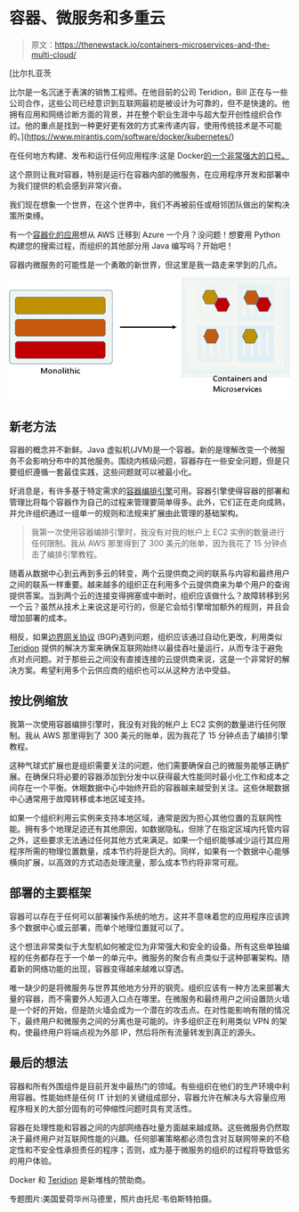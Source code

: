 # 容器、微服务和多重云

> 原文：<https://thenewstack.io/containers-microservices-and-the-multi-cloud/>

[](https://www.mirantis.com/software/docker/kubernetes/)

 [比尔扎亚茨

比尔是一名沉迷于表演的销售工程师。在他目前的公司 Teridion，Bill 正在与一些公司合作，这些公司已经意识到互联网最初是被设计为可靠的，但不是快速的。他拥有应用和网络诊断方面的背景，并在整个职业生涯中与超大型开创性组织合作过。他的重点是找到一种更好更有效的方式来传递内容，使用传统技术是不可能的。](https://www.mirantis.com/software/docker/kubernetes/) [](https://www.mirantis.com/software/docker/kubernetes/)

在任何地方构建、发布和运行任何应用程序:这是 Docker[的一个非常强大的口号。](https://www.docker.com)

这个原则让我对容器，特别是运行在容器内部的微服务，在应用程序开发和部署中为我们提供的机会感到非常兴奋。

我们现在想象一个世界，在这个世界中，我们不再被前任或相邻团队做出的架构决策所束缚。

有一个[容器化的应用](https://thenewstack.io/containers-microservices-two-peas-devops-pod/)想从 AWS 迁移到 Azure 一个月？没问题！想要用 Python 构建您的搜索过程，而组织的其他部分用 Java 编写吗？开始吧！

容器内微服务的可能性是一个勇敢的新世界，但这里是我一路走来学到的几点。

![159D0FFA-2140-414E-9C9A-71EFCB910DD8](img/add02f54d1c8c56f3920a91e659de0fe.png)

## 新老方法

容器的概念并不新鲜。Java 虚拟机(JVM)是一个容器。新的是理解改变一个微服务不会影响分布中的其他服务。围绕内核级问题，容器存在一些安全问题，但是只要组织遵循一套最佳实践，这些问题就可以被最小化。

好消息是，有许多基于特定需求的[容器编排引擎](https://thenewstack.io/tns-research-present-state-container-orchestration/)可用。容器引擎使得容器的部署和管理比将每个容器作为自己的过程来管理要简单得多。此外，它们正在走向成熟，并允许组织通过一组单一的规则和法规来扩展由此管理的基础架构。

> 我第一次使用容器编排引擎时，我没有对我的帐户上 EC2 实例的数量进行任何限制。我从 AWS 那里得到了 300 美元的账单，因为我花了 15 分钟点击了编排引擎教程。

随着从数据中心到云再到多云的转变，两个云提供商之间的联系与内容和最终用户之间的联系一样重要。越来越多的组织正在利用多个云提供商来为单个用户的查询提供答案。当到两个云的连接变得拥塞或中断时，组织应该做什么？故障转移到另一个云？虽然从技术上来说这是可行的，但是它会给引擎增加额外的规则，并且会增加部署的成本。

相反，如果[边界网关协议](http://www.bgpexpert.com/what.php) (BGP)遇到问题，组织应该通过自动化更改，利用类似 [Teridion](http://www.teridion.com/) 提供的解决方案来确保互联网始终以最佳吞吐量运行，从而专注于避免点对点问题。对于那些云之间没有直接连接的云提供商来说，这是一个非常好的解决方案。希望利用多个云供应商的组织也可以从这种方法中受益。

## 按比例缩放

我第一次使用容器编排引擎时，我没有对我的帐户上 EC2 实例的数量进行任何限制。我从 AWS 那里得到了 300 美元的账单，因为我花了 15 分钟点击了编排引擎教程。

这种气球式扩展也是组织需要关注的问题，他们需要确保自己的微服务能够正确扩展。在确保只将必要的容器添加到分发中以获得最大性能同时最小化工作和成本之间存在一个平衡。休眠数据中心中始终开启的容器越来越受到关注。这些休眠数据中心通常用于故障转移或本地区域支持。

如果一个组织利用云实例来支持本地区域，通常是因为担心其他位置的互联网性能。拥有多个地理足迹还有其他原因，如数据隐私，但除了在指定区域内托管内容之外，这些要求无法通过任何其他方式来满足。如果一个组织能够减少运行其应用程序所需的物理位置数量，成本节约将是巨大的。同样，如果有一个数据中心能够横向扩展，以高效的方式动态处理流量，那么成本节约将非常可观。

## 部署的主要框架

容器可以存在于任何可以部署操作系统的地方。这并不意味着您的应用程序应该跨多个数据中心或云部署，而单个地理位置就可以了。

这个想法非常类似于大型机如何被定位为非常强大和安全的设备。所有这些单独编程的任务都存在于一个单一的单元中。微服务的聚合有点类似于这种部署架构。随着新的网络功能的出现，容器变得越来越难以穿透。

唯一缺少的是将微服务与世界其他地方分开的钢壳。组织应该有一种方法来部署大量的容器，而不需要外人知道入口点在哪里。在微服务和最终用户之间设置防火墙是一个好的开始，但是防火墙会成为一个潜在的攻击点。在对性能影响有限的情况下，最终用户和微服务之间的分离也是可能的。许多组织正在利用类似 VPN 的架构，使最终用户将端点视为外部 IP，然后将所有流量转发到真正的源头。

## 最后的想法

容器和所有外围组件是目前开发中最热门的领域。有些组织在他们的生产环境中利用容器。性能始终是任何 IT 计划的关键组成部分，容器允许在解决与大容量应用程序相关的大部分固有的可伸缩性问题时具有灵活性。

容器在处理性能和容器之间的内部网络吞吐量方面越来越成熟。这些微服务仍然取决于最终用户对互联网性能的兴趣。任何部署策略都必须包含对互联网带来的不稳定性和不安全性承担责任的程序；否则，成为基于微服务的组织的过程将导致低劣的用户体验。

Docker 和 [Teridion](https://www.mirantis.com/software/docker/kubernetes/) 是新堆栈的赞助商。

专题图片:美国爱荷华州马德里，照片由托尼·韦伯斯特拍摄。

<svg xmlns:xlink="http://www.w3.org/1999/xlink" viewBox="0 0 68 31" version="1.1"><title>Group</title> <desc>Created with Sketch.</desc></svg>
